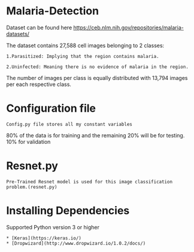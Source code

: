 # Malaria-Detection

Dataset can be found here https://ceb.nlm.nih.gov/repositories/malaria-datasets/

The dataset contains 27,588 cell images belonging to 2 classes:
```
1.Parasitized: Implying that the region contains malaria.

2.Uninfected: Meaning there is no evidence of malaria in the region.
```
The number of images per class is equally distributed with 13,794 images per each respective class.



# Configuration file
```
Config.py file stores all my constant variables
```

80% of the data is for training and the remaining 20% will be for testing.
10% for validation 

# Resnet.py
```
Pre-Trained Resnet model is used for this image classification problem.(resnet.py)
```

# Installing Dependencies

Supported Python version 3 or higher
```
* [Keras](https://keras.io/)
* [Dropwizard](http://www.dropwizard.io/1.0.2/docs/)
